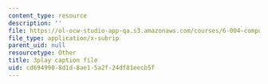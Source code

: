 ```yaml
---
content_type: resource
description: ''
file: https://ol-ocw-studio-app-qa.s3.amazonaws.com/courses/6-004-computation-structures-spring-2017/cd6949908d1d8ae15a2f24df81eecb5f_q30W7ApRqjI.srt
file_type: application/x-subrip
parent_uid: null
resourcetype: Other
title: 3play caption file
uid: cd694990-8d1d-8ae1-5a2f-24df81eecb5f
---
```

